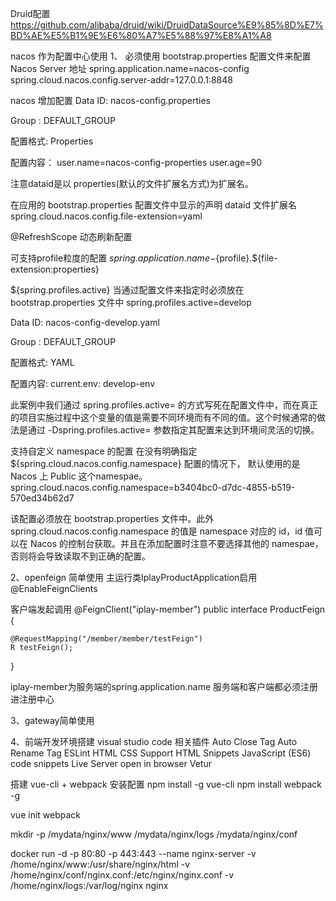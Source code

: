 
Druid配置
https://github.com/alibaba/druid/wiki/DruidDataSource%E9%85%8D%E7%BD%AE%E5%B1%9E%E6%80%A7%E5%88%97%E8%A1%A8


nacos 作为配置中心使用
1、 必须使用 bootstrap.properties 配置文件来配置Nacos Server 地址
spring.application.name=nacos-config
spring.cloud.nacos.config.server-addr=127.0.0.1:8848

nacos 增加配置
Data ID:    nacos-config.properties

Group  :    DEFAULT_GROUP

配置格式:    Properties

配置内容：   user.name=nacos-config-properties
            user.age=90
            
注意dataid是以 properties(默认的文件扩展名方式)为扩展名。



在应用的 bootstrap.properties 配置文件中显示的声明 dataid 文件扩展名
spring.cloud.nacos.config.file-extension=yaml

@RefreshScope 动态刷新配置



可支持profile粒度的配置
${spring.application.name}-${profile}.${file-extension:properties}

${spring.profiles.active} 当通过配置文件来指定时必须放在 bootstrap.properties 文件中
spring.profiles.active=develop

Data ID:        nacos-config-develop.yaml

Group  :        DEFAULT_GROUP

配置格式:        YAML

配置内容:        current.env: develop-env

此案例中我们通过 spring.profiles.active=<profilename> 的方式写死在配置文件中，而在真正的项目实施过程中这个变量的值是需要不同环境而有不同的值。这个时候通常的做法是通过 -Dspring.profiles.active=<profile> 参数指定其配置来达到环境间灵活的切换。

支持自定义 namespace 的配置
在没有明确指定 ${spring.cloud.nacos.config.namespace} 配置的情况下， 默认使用的是 Nacos 上 Public 这个namespae。
spring.cloud.nacos.config.namespace=b3404bc0-d7dc-4855-b519-570ed34b62d7

该配置必须放在 bootstrap.properties 文件中。此外 spring.cloud.nacos.config.namespace 的值是 namespace 对应的 id，id 值可以在 Nacos 的控制台获取。并且在添加配置时注意不要选择其他的 namespae，否则将会导致读取不到正确的配置。



2、openfeign 简单使用
主运行类IplayProductApplication启用@EnableFeignClients

客户端发起调用
@FeignClient("iplay-member")
public interface ProductFeign {

    @RequestMapping("/member/member/testFeign") 
    R testFeign();
}

iplay-member为服务端的spring.application.name
服务端和客户端都必须注册进注册中心


3、gateway简单使用



4、前端开发环境搭建
visual studio code 
相关插件
Auto Close Tag
Auto Rename Tag
ESLint
HTML CSS Support
HTML Snippets
JavaScript (ES6) code snippets
Live Server
open in browser
Vetur



搭建 vue-cli + webpack 安装配置
npm install -g vue-cli
npm install  webpack -g

vue init webpack


mkdir -p /mydata/nginx/www /mydata/nginx/logs /mydata/nginx/conf

docker run -d -p 80:80 -p 443:443 --name nginx-server -v /home/nginx/www:/usr/share/nginx/html 
-v /home/nginx/conf/nginx.conf:/etc/nginx/nginx.conf -v /home/nginx/logs:/var/log/nginx nginx


